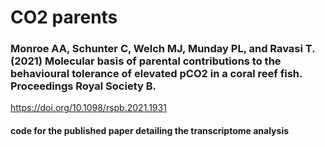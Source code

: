 # CO2 parents

### Monroe AA, Schunter C, Welch MJ, Munday PL, and Ravasi T. (2021) Molecular basis of parental contributions to the behavioural tolerance of elevated pCO2 in a coral reef fish. Proceedings Royal Society B. 
https://doi.org/10.1098/rspb.2021.1931

#### code for the published paper detailing the transcriptome analysis
